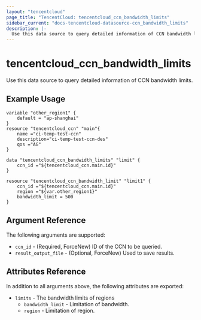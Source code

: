 ```yaml
---
layout: "tencentcloud"
page_title: "TencentCloud: tencentcloud_ccn_bandwidth_limits"
sidebar_current: "docs-tencentcloud-datasource-ccn_bandwidth_limits"
description: |-
  Use this data source to query detailed information of CCN bandwidth limits.
---
```


# tencentcloud_ccn_bandwidth_limits

Use this data source to query detailed information of CCN bandwidth limits.

## Example Usage

```hcl
variable "other_region1" {
    default = "ap-shanghai"
}
resource "tencentcloud_ccn" "main"{
	name ="ci-temp-test-ccn"
	description="ci-temp-test-ccn-des"
	qos ="AG"
}

data "tencentcloud_ccn_bandwidth_limits" "limit" {
	ccn_id ="${tencentcloud_ccn.main.id}"
}

resource "tencentcloud_ccn_bandwidth_limit" "limit1" {
	ccn_id ="${tencentcloud_ccn.main.id}"
	region ="${var.other_region1}"
	bandwidth_limit = 500
}
```

## Argument Reference

The following arguments are supported:

* `ccn_id` - (Required, ForceNew) ID of the CCN to be queried.
* `result_output_file` - (Optional, ForceNew) Used to save results.

## Attributes Reference

In addition to all arguments above, the following attributes are exported:

* `limits` - The bandwidth limits of regions
  * `bandwidth_limit` - Limitation of bandwidth.
  * `region` - Limitation of region.


